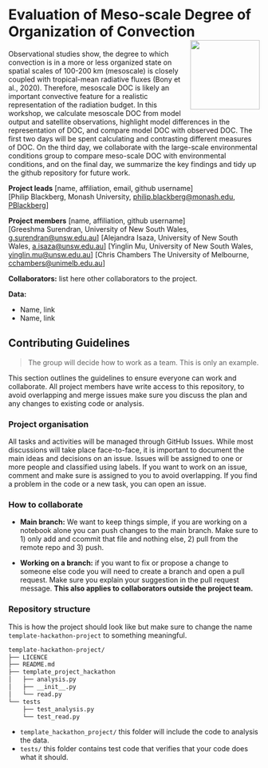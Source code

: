 # Evaluation of Meso-scale Degree of Organization of Convection  <img src='https://21centuryweather.org.au/wp-content/uploads/Hackathon-Image-WCRP-Positive-1536x736.jpg' align="right" height="139" />

Observational studies show, the degree to which convection is in a more or less organized state on spatial scales of 100-200 km (mesoscale) is closely coupled with tropical-mean radiative fluxes (Bony et al., 2020). Therefore, mesoscale DOC is likely an important convective feature for a realistic representation of the radiation budget. In this workshop, we calculate mesoscale DOC from model output and satellite observations, highlight model differences in the representation of DOC, and compare model DOC with observed DOC. The first two days will be spent calculating and contrasting different measures of DOC. On the third day, we collaborate with the large-scale environmental conditions group to compare meso-scale DOC with environmental conditions, and on the final day, we summarize the key findings and tidy up the github repository for future work.


**Project leads** [name, affiliation, email, github username]  
[Philip Blackberg,      Monash University,              philip.blackberg@monash.edu,    [PBlackberg](https://github.com/PBlackberg?tab=repositories)]

**Project members** [name, affiliation, github username]  
[Greeshma Surendran,    University of New South Wales,  g.surendran@unsw.edu.au]
[Alejandra Isaza,       University of New South Wales,  a.isaza@unsw.edu.au]
[Yinglin Mu,            University of New South Wales,  yinglin.mu@unsw.edu.au]
[Chris Chambers         The University of Melbourne,    cchambers@unimelb.edu.au]

**Collaborators:** list here other collaborators to the project.

**Data:**
* Name, link
* Name, link

## Contributing Guidelines
> The group will decide how to work as a team. This is only an example. 

This section outlines the guidelines to ensure everyone can work and collaborate. All project members have write access to this repository, to avoid overlapping and merge issues make sure you discuss the plan and any changes to existing code or analysis.

### Project organisation

All tasks and activities will be managed through GitHub Issues. While most discussions will take place face-to-face, it is important to document the main ideas and decisions on an issue. Issues will be assigned to one or more people and classified using labels. If you want to work on an issue, comment and make sure is assigned to you to avoid overlapping. If you find a problem in the code or a new task, you can open an issue. 

### How to collaborate

* **Main branch:** We want to keep things simple, if you are working on a notebook alone you can push changes to the main branch. Make sure to 1) only add and ccommit that file and nothing else, 2) pull from the remote repo and 3) push.

* **Working on a branch:** if you want to fix or propose a change to someone else code you will need to create a branch and open a pull request. Make sure you explain your suggestion in the pull request message. **This also applies to collaborators outside the project team.**

### Repository structure

This is how the project should look like but make sure to change the name `template-hackathon-project` to something meaningful. 

```bash
template-hackathon-project/
├── LICENCE
├── README.md
├── template_project_hackathon
│   ├── analysis.py
│   ├── __init__.py
│   └── read.py
└── tests
    ├── test_analysis.py
    └── test_read.py
```
* `template_hackathon_project/` this folder will include the code to analysis the data.
* `tests/` this folder contains test code that verifies that your code does what it should.

